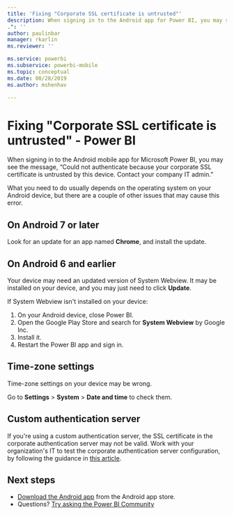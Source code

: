 ```yaml
---
title: 'Fixing "Corporate SSL certificate is untrusted"'
description: When signing in to the Android app for Power BI, you may see the message, “Could not authenticate because your corporate SSL certificate is untrusted
.": ''
author: paulinbar
manager: rkarlin
ms.reviewer: ''

ms.service: powerbi
ms.subservice: powerbi-mobile
ms.topic: conceptual
ms.date: 08/28/2019
ms.author: mshenhav

---
```

# Fixing "Corporate SSL certificate is untrusted" - Power BI
When signing in to the Android mobile app for Microsoft Power BI, you may see the message, “Could not authenticate because your corporate SSL certificate is untrusted by this device. Contact your company IT admin.” 

What you need to do usually depends on the operating system on your Android device, but there are a couple of other issues that may cause this error.

## On Android 7 or later
Look for an update for an app named **Chrome**, and install the update.

## On Android 6 and earlier
Your device may need an updated version of System Webview. It may be installed on your device, and you may just need to click **Update**.

If System Webview isn't installed on your device:

1. On your Android device, close Power BI.
2. Open the Google Play Store and search for **System Webview** by Google Inc.
3. Install it.
4. Restart the Power BI app and sign in.

## Time-zone settings
Time-zone settings on your device may be wrong. 

Go to **Settings** > **System** > **Date and time** to check them.

## Custom authentication server
If you're using a custom authentication server, the SSL certificate in the corporate authentication server may not be valid. 
Work with your organization's IT to test the corporate authentication server configuration, by following the guidance in [this article](https://support.microsoft.com/en-us/help/3203929/using-adal-to-authenticate-from-android-devices-fails-if-additional-ce).

## Next steps
* [Download the Android app](http://go.microsoft.com/fwlink/?LinkID=544867) from the Android app store.
* Questions? [Try asking the Power BI Community](http://community.powerbi.com/) 

